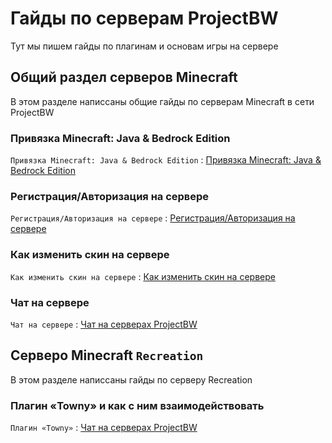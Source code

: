 # Гайды по серверам ProjectBW
Тут мы пишем гайды по плагинам и основам игры на сервере

## Общий раздел серверов Minecraft

В этом разделе написсаны общие гайды по серверам Minecraft в сети ProjectBW

### Привязка Minecraft: Java & Bedrock Edition

`Привязка Minecraft: Java & Bedrock Edition` : [Привязка Minecraft: Java & Bedrock Edition](https://wiki.projectbw.ru/guide/bedrock)

### Регистрация/Авторизация на сервере

`Регистрация/Авторизация на сервере` : [Регистрация/Авторизация на сервере](https://wiki.projectbw.ru/guide/login)

### Как изменить скин на сервере

`Как изменить скин на сервере` : [Как изменить скин на сервере](https://wiki.projectbw.ru/guide/skin)

### Чат на сервере 

`Чат на сервере` : [Чат на серверах ProjectBW](https://wiki.projectbw.ru/guide/chat)

## Cерверо Minecraft `Recreation`

В этом разделе написсаны  гайды по серверу Recreation

### Плагин «Towny» и как с ним взаимодействовать

`Плагин «Towny»` : [Чат на серверах ProjectBW](https://wiki.projectbw.ru/guide/towny)
